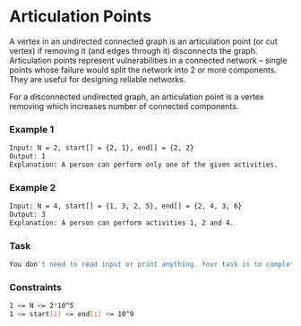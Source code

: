 # Articulation Points

A vertex in an undirected connected graph is an articulation point (or cut vertex) if removing it (and edges through it) disconnects the graph. Articulation points represent vulnerabilities in a connected network – single points whose failure would split the network into 2 or more components. They are useful for designing reliable networks. 

For a disconnected undirected graph, an articulation point is a vertex removing which increases number of connected components.

### Example 1
```sh
Input: N = 2, start[] = {2, 1}, end[] = {2, 2}
Output: 1
Explanation: A person can perform only one of the given activities.
```

### Example 2
```sh
Input: N = 4, start[] = {1, 3, 2, 5}, end[] = {2, 4, 3, 6}
Output: 3
Explanation: A person can perform activities 1, 2 and 4.
```

### Task
```sh
You don't need to read input or print anything. Your task is to complete the function activityselection() which takes array start[ ], array end[ ] and integer N as input parameters and returns the maximum number of activities that can be done.
```

### Constraints
```sh
1 <= N <= 2*10^5
1 <= start[i] <= end[i] <= 10^9
```
